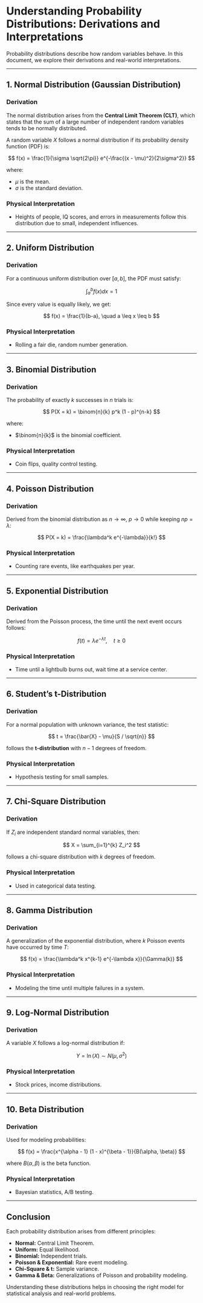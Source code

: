 # **Understanding Probability Distributions: Derivations and Interpretations**

Probability distributions describe how random variables behave. In this document, we explore their derivations and real-world interpretations.

---

## **1. Normal Distribution (Gaussian Distribution)**

### **Derivation**
The normal distribution arises from the **Central Limit Theorem (CLT)**, which states that the sum of a large number of independent random variables tends to be normally distributed.

A random variable $X$ follows a normal distribution if its probability density function (PDF) is:

$$
f(x) = \frac{1}{\sigma \sqrt{2\pi}} e^{-\frac{(x - \mu)^2}{2\sigma^2}}
$$

where:
- $\mu$ is the mean.
- $\sigma$ is the standard deviation.

### **Physical Interpretation**
- Heights of people, IQ scores, and errors in measurements follow this distribution due to small, independent influences.

---

## **2. Uniform Distribution**

### **Derivation**
For a continuous uniform distribution over $[a, b]$, the PDF must satisfy:

$$
\int_a^b f(x)dx = 1
$$

Since every value is equally likely, we get:

$$
f(x) = \frac{1}{b-a}, \quad a \leq x \leq b
$$

### **Physical Interpretation**
- Rolling a fair die, random number generation.

---

## **3. Binomial Distribution**

### **Derivation**
The probability of exactly $k$ successes in $n$ trials is:

$$
P(X = k) = \binom{n}{k} p^k (1 - p)^{n-k}
$$

where:
- $\binom{n}{k}$ is the binomial coefficient.

### **Physical Interpretation**
- Coin flips, quality control testing.

---

## **4. Poisson Distribution**

### **Derivation**
Derived from the binomial distribution as $n \to \infty$, $p \to 0$ while keeping $np = \lambda$:

$$
P(X = k) = \frac{\lambda^k e^{-\lambda}}{k!}
$$

### **Physical Interpretation**
- Counting rare events, like earthquakes per year.

---

## **5. Exponential Distribution**

### **Derivation**
Derived from the Poisson process, the time until the next event occurs follows:

$$
f(t) = \lambda e^{-\lambda t}, \quad t \geq 0
$$

### **Physical Interpretation**
- Time until a lightbulb burns out, wait time at a service center.

---

## **6. Student’s t-Distribution**

### **Derivation**
For a normal population with unknown variance, the test statistic:

$$
t = \frac{\bar{X} - \mu}{S / \sqrt{n}}
$$

follows the **t-distribution** with $n-1$ degrees of freedom.

### **Physical Interpretation**
- Hypothesis testing for small samples.

---

## **7. Chi-Square Distribution**

### **Derivation**
If $Z_i$ are independent standard normal variables, then:

$$
X = \sum_{i=1}^{k} Z_i^2
$$

follows a chi-square distribution with $k$ degrees of freedom.

### **Physical Interpretation**
- Used in categorical data testing.

---

## **8. Gamma Distribution**

### **Derivation**
A generalization of the exponential distribution, where $k$ Poisson events have occurred by time $T$:

$$
f(x) = \frac{\lambda^k x^{k-1} e^{-\lambda x}}{\Gamma(k)}
$$

### **Physical Interpretation**
- Modeling the time until multiple failures in a system.

---

## **9. Log-Normal Distribution**

### **Derivation**
A variable $X$ follows a log-normal distribution if:

$$
Y = \ln(X) \sim N(\mu, \sigma^2)
$$

### **Physical Interpretation**
- Stock prices, income distributions.

---

## **10. Beta Distribution**

### **Derivation**
Used for modeling probabilities:

$$
f(x) = \frac{x^{\alpha - 1} (1 - x)^{\beta - 1}}{B(\alpha, \beta)}
$$

where $B(\alpha, \beta)$ is the beta function.

### **Physical Interpretation**
- Bayesian statistics, A/B testing.

---

## **Conclusion**
Each probability distribution arises from different principles:
- **Normal:** Central Limit Theorem.
- **Uniform:** Equal likelihood.
- **Binomial:** Independent trials.
- **Poisson & Exponential:** Rare event modeling.
- **Chi-Square & t:** Sample variance.
- **Gamma & Beta:** Generalizations of Poisson and probability modeling.

Understanding these distributions helps in choosing the right model for statistical analysis and real-world problems.

